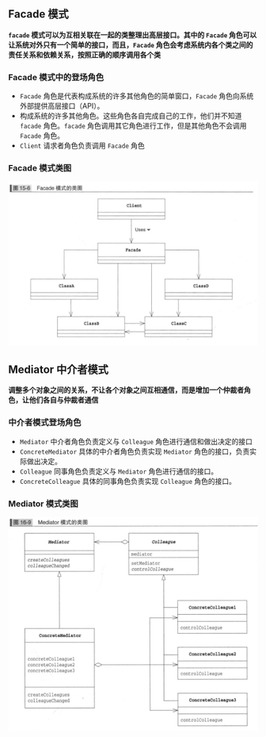 ## Facade 模式

__`facade` 模式可以为互相关联在一起的类整理出高层接口。其中的 `Facade` 角色可以让系统对外只有一个简单的接口，而且，`Facade` 角色会考虑系统内各个类之间的责任关系和依赖关系，按照正确的顺序调用各个类__

### Facade 模式中的登场角色

* `Facade` 角色是代表构成系统的许多其他角色的简单窗口，`Facade` 角色向系统外部提供高层接口（API）。
* 构成系统的许多其他角色。这些角色各自完成自己的工作，他们并不知道 `facade` 角色。`facade` 角色调用其它角色进行工作，但是其他角色不会调用 `Facade` 角色。
* `Client` 请求者角色负责调用 `Facade` 角色

### Facade 模式类图

![](./ClassDiagram/facade模式类图.png)

## Mediator 中介者模式

__调整多个对象之间的关系，不让各个对象之间互相通信，而是增加一个仲裁者角色，让他们各自与仲裁者通信__

### 中介者模式登场角色

* `Mediator` 中介者角色负责定义与 `Colleague` 角色进行通信和做出决定的接口
* `ConcreteMediator` 具体的中介者角色负责实现 `Mediator` 角色的接口，负责实际做出决定。
* `Colleague` 同事角色负责定义与 `Mediator` 角色进行通信的接口。
* `ConcreteColleague` 具体的同事角色负责实现 `Colleague` 角色的接口。

### Mediator 模式类图

![](./ClassDiagram/Mediator模式类图.png)

